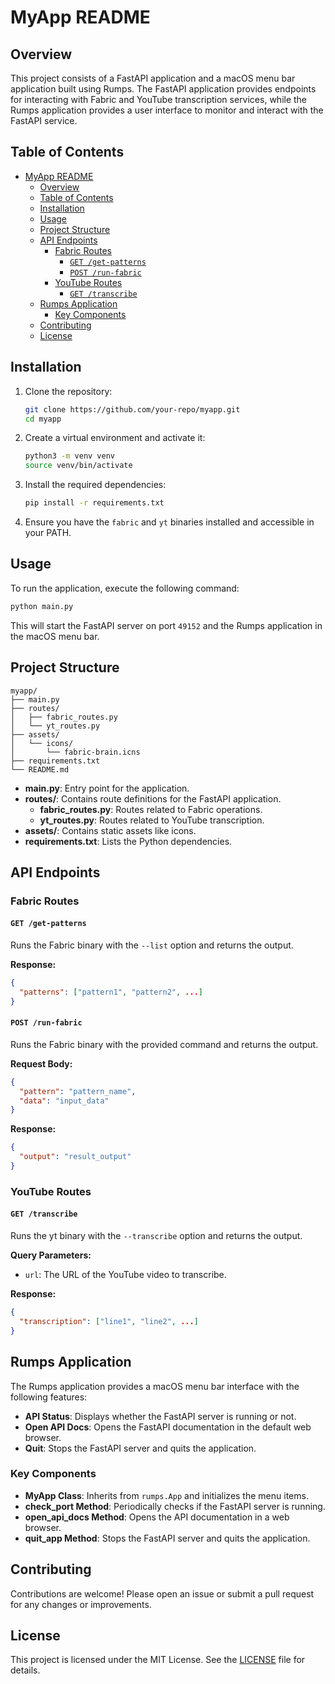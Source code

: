 # MyApp README

## Overview

This project consists of a FastAPI application and a macOS menu bar application built using Rumps. The FastAPI application provides endpoints for interacting with Fabric and YouTube transcription services, while the Rumps application provides a user interface to monitor and interact with the FastAPI service.

## Table of Contents

- [MyApp README](#myapp-readme)
  - [Overview](#overview)
  - [Table of Contents](#table-of-contents)
  - [Installation](#installation)
  - [Usage](#usage)
  - [Project Structure](#project-structure)
  - [API Endpoints](#api-endpoints)
    - [Fabric Routes](#fabric-routes)
      - [`GET /get-patterns`](#get-get-patterns)
      - [`POST /run-fabric`](#post-run-fabric)
    - [YouTube Routes](#youtube-routes)
      - [`GET /transcribe`](#get-transcribe)
  - [Rumps Application](#rumps-application)
    - [Key Components](#key-components)
  - [Contributing](#contributing)
  - [License](#license)

## Installation

1. Clone the repository:
    ```sh
    git clone https://github.com/your-repo/myapp.git
    cd myapp
    ```

2. Create a virtual environment and activate it:
    ```sh
    python3 -m venv venv
    source venv/bin/activate
    ```

3. Install the required dependencies:
    ```sh
    pip install -r requirements.txt
    ```

4. Ensure you have the `fabric` and `yt` binaries installed and accessible in your PATH.

## Usage

To run the application, execute the following command:
```sh
python main.py
```

This will start the FastAPI server on port `49152` and the Rumps application in the macOS menu bar.

## Project Structure

```
myapp/
├── main.py
├── routes/
│   ├── fabric_routes.py
│   └── yt_routes.py
├── assets/
│   └── icons/
│       └── fabric-brain.icns
├── requirements.txt
└── README.md
```

- **main.py**: Entry point for the application.
- **routes/**: Contains route definitions for the FastAPI application.
  - **fabric_routes.py**: Routes related to Fabric operations.
  - **yt_routes.py**: Routes related to YouTube transcription.
- **assets/**: Contains static assets like icons.
- **requirements.txt**: Lists the Python dependencies.

## API Endpoints

### Fabric Routes

#### `GET /get-patterns`

Runs the Fabric binary with the `--list` option and returns the output.

**Response:**
```json
{
  "patterns": ["pattern1", "pattern2", ...]
}
```

#### `POST /run-fabric`

Runs the Fabric binary with the provided command and returns the output.

**Request Body:**
```json
{
  "pattern": "pattern_name",
  "data": "input_data"
}
```

**Response:**
```json
{
  "output": "result_output"
}
```

### YouTube Routes

#### `GET /transcribe`

Runs the yt binary with the `--transcribe` option and returns the output.

**Query Parameters:**
- `url`: The URL of the YouTube video to transcribe.

**Response:**
```json
{
  "transcription": ["line1", "line2", ...]
}
```

## Rumps Application

The Rumps application provides a macOS menu bar interface with the following features:

- **API Status**: Displays whether the FastAPI server is running or not.
- **Open API Docs**: Opens the FastAPI documentation in the default web browser.
- **Quit**: Stops the FastAPI server and quits the application.

### Key Components

- **MyApp Class**: Inherits from `rumps.App` and initializes the menu items.
- **check_port Method**: Periodically checks if the FastAPI server is running.
- **open_api_docs Method**: Opens the API documentation in a web browser.
- **quit_app Method**: Stops the FastAPI server and quits the application.

## Contributing

Contributions are welcome! Please open an issue or submit a pull request for any changes or improvements.

## License

This project is licensed under the MIT License. See the [LICENSE](LICENSE) file for details.